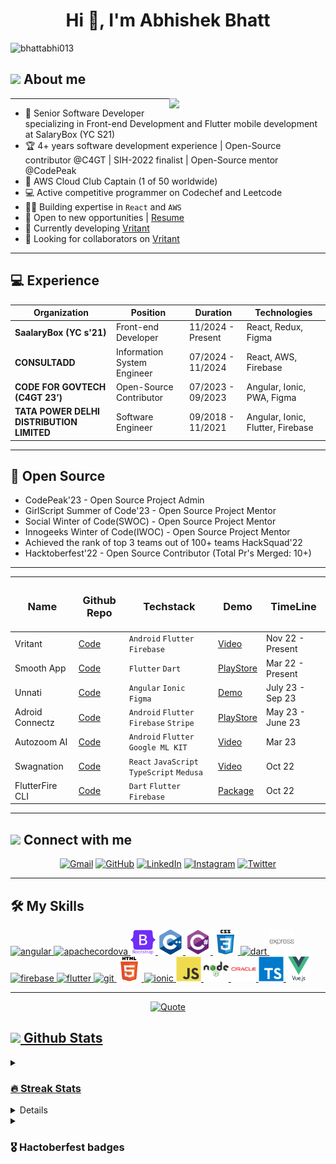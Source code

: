 
<h1 align="center">Hi 👋, I'm Abhishek Bhatt</h1>

<p align="left"> <img src="https://komarev.com/ghpvc/?username=bhattabhi013&label=Profile%20views&color=0e75b6&style=flat" alt="bhattabhi013" /> </p>

## <picture> <img src = "https://github.com/7oSkaaa/7oSkaaa/blob/main/Images/about_me.gif?raw=true" width = 50px>  </picture> About me

<picture> <img align="right" src="https://github.com/7oSkaaa/7oSkaaa/blob/main/Images/Right_Side.gif?raw=true" width = 250px></picture>

----

- :office: Senior Software Developer specializing in Front-end Development and Flutter mobile development at SalaryBox (YC S21)
- :trophy: 4+ years software development experience | Open-Source contributor @C4GT | SIH-2022 finalist | Open-Source mentor @CodePeak
- 🥇 AWS Cloud Club Captain (1 of 50 worldwide)
- :computer: Active competitive programmer on Codechef and Leetcode
- :student: Building expertise in `React` and `AWS`
- :briefcase: Open to new opportunities | [Resume](https://docs.google.com/document/d/1fpvHEZtwHK28QHxHxpk1yI4QiNZUoVccOPoMaC2IjyA/edit?usp=sharing)
- 🔭 Currently developing [Vritant](https://github.com/bhattabhi013/Vritant)
- 👯 Looking for collaborators on [Vritant](https://github.com/bhattabhi013/Vritant)

----

<h2>💻 Experience  </h2>

| Organization                              | Position                         | Duration            | Technologies                                     |
| ----------------------------------------- | ---------------------------------| ------------------- | ------------------------------------------------ |
| **SaalaryBox (YC s'21)** 		    | Front-end Developer              | 11/2024 - Present   | React, Redux, Figma              		|
| **CONSULTADD**			    | Information System Engineer      | 07/2024 - 11/2024   | React, AWS, Firebase		                |
| **CODE FOR GOVTECH (C4GT 23’)**           | Open-Source Contributor          | 07/2023 - 09/2023   | Angular, Ionic, PWA, Figma                       |
| **TATA POWER DELHI DISTRIBUTION LIMITED** | Software Engineer                | 09/2018 - 11/2021   | Angular, Ionic, Flutter, Firebase                |


----

<h2 align="left">🥑 Open Source </h2>

- CodePeak'23 - Open Source Project Admin
- GirlScript Summer of Code'23 - Open Source Project Mentor
- Social Winter of Code(SWOC) - Open Source Project Mentor
- Innogeeks Winter of Code(IWOC) - Open Source Project Mentor
- Achieved the rank of top 3 teams out of 100+ teams HackSquad'22
- Hacktoberfest'22 - Open Source Contributor (Total Pr's Merged: 10+)

----

| <h3>Name</h3> | <h3>Github Repo</h3> | <h3>Techstack</h3> | <h3>Demo</h3> | <h3>TimeLine</h3> |
|-----------|-----------|-----------|-----------|-----------|
| Vritant | [Code](https://github.com/bhattabhi013/Vritant) | ```Android``` ```Flutter``` ```Firebase``` | [Video](https://youtu.be/pZJ-Nz6inIE?si=PGaMH2M_UBOZ2Fx9) | Nov 22 - Present |
| Smooth App | [Code](https://github.com/openfoodfacts/smooth-app/pulls/bhattabhi013) | ```Flutter``` ```Dart``` | [PlayStore](https://openfoodfacts.github.io/smoothielanding/) | Mar 22 - Present  |
| Unnati | [Code](https://github.com/ELEVATE-Project/project-frontend/tree/c4gt) | ```Angular``` ```Ionic``` ```Figma``` | [Demo](https://dev.elevate-unnati.shikshalokam.org/) | July 23 - Sep 23 |
| Adroid Connectz | [Code](https://github.com/bhattabhi013/adroid_connectz_app) |  ```Android``` ```Flutter``` ```Firebase``` ```Stripe``` | [PlayStore](https://play.google.com/store/apps/details?id=com.adroid.adroidconnectz) | May  23 - June 23 |
| Autozoom AI | [Code](https://github.com/bhattabhi013/AutoZoomAI) | ```Android``` ```Flutter``` ```Google ML KIT``` | [Video](https://youtu.be/odKU5AsooE4) | Mar 23 | 
| Swagnation | [Code](https://github.com/bhattabhi013/medusa_medical) | ```React``` ```JavaScript``` ```TypeScript``` ```Medusa``` | [Video](https://www.youtube.com/watch?v=bzoiAzrnp1Y) | Oct 22 |
| FlutterFire CLI | [Code](https://github.com/invertase/flutterfire_cli/) | ```Dart``` ```Flutter``` ```Firebase``` | [Package](https://pub.dev/packages/flutterfire_cli) | Oct 22 |  

----

## <picture> <img src="https://github.com/7oSkaaa/7oSkaaa/blob/main/Images/Connect-with-me.gif?raw=true" width="100px"> </picture> Connect with me
<p align="center">
	<a href="mailto:bhattabhi013@gmail.com"><img img src="https://img.shields.io/badge/gmail-%23EA4335.svg?style=plastic&logo=gmail&logoColor=white" alt="Gmail"/></a>
	<a href="https://github.com/bhattabhi013"><img src="https://img.shields.io/badge/github-%23181717.svg?style=plastic&logo=github&logoColor=white" alt="GitHub"/></a>
	<a href="https://www.linkedin.com/in/bhatt-abhi/"><img src="https://img.shields.io/badge/linkedin-%230A66C2.svg?style=plastic&logo=linkedin&logoColor=white" alt="LinkedIn"/></a>
	<a href="https://www.instagram.com/bwith_abhi/"><img src="https://img.shields.io/badge/instagram-%23E4405F.svg?style=plastic&logo=instagram&logoColor=white" alt="Instagram"/></a>
  	<a href="  https://twitter.com/AbhishekBtwt"><img src="https://img.shields.io/badge/twitter-%230A66C2.svg?style=plastic&logo=twitter&logoColor=white" alt="Twitter"/></a>
</p>

----

## 🛠️ My Skills

<p align="left"> <a href="https://angular.io" target="_blank" rel="noreferrer"> <img src="https://angular.io/assets/images/logos/angular/angular.svg" alt="angular" width="40" height="40"/> </a> <a href="https://cordova.apache.org/" target="_blank" rel="noreferrer"> <img src="https://www.vectorlogo.zone/logos/apache_cordova/apache_cordova-icon.svg" alt="apachecordova" width="40" height="40"/> </a> <a href="https://getbootstrap.com" target="_blank" rel="noreferrer"> <img src="https://raw.githubusercontent.com/devicons/devicon/master/icons/bootstrap/bootstrap-plain-wordmark.svg" alt="bootstrap" width="40" height="40"/> </a> <a href="https://www.w3schools.com/cpp/" target="_blank" rel="noreferrer"> <img src="https://raw.githubusercontent.com/devicons/devicon/master/icons/cplusplus/cplusplus-original.svg" alt="cplusplus" width="40" height="40"/> </a> <a href="https://www.w3schools.com/cs/" target="_blank" rel="noreferrer"> <img src="https://raw.githubusercontent.com/devicons/devicon/master/icons/csharp/csharp-original.svg" alt="csharp" width="40" height="40"/> </a> <a href="https://www.w3schools.com/css/" target="_blank" rel="noreferrer"> <img src="https://raw.githubusercontent.com/devicons/devicon/master/icons/css3/css3-original-wordmark.svg" alt="css3" width="40" height="40"/> </a> <a href="https://dart.dev" target="_blank" rel="noreferrer"> <img src="https://www.vectorlogo.zone/logos/dartlang/dartlang-icon.svg" alt="dart" width="40" height="40"/> </a> <a href="https://expressjs.com" target="_blank" rel="noreferrer"> <img src="https://raw.githubusercontent.com/devicons/devicon/master/icons/express/express-original-wordmark.svg" alt="express" width="40" height="40"/> </a> <a href="https://firebase.google.com/" target="_blank" rel="noreferrer"> <img src="https://www.vectorlogo.zone/logos/firebase/firebase-icon.svg" alt="firebase" width="40" height="40"/> </a> <a href="https://flutter.dev" target="_blank" rel="noreferrer"> <img src="https://www.vectorlogo.zone/logos/flutterio/flutterio-icon.svg" alt="flutter" width="40" height="40"/> </a> <a href="https://git-scm.com/" target="_blank" rel="noreferrer"> <img src="https://www.vectorlogo.zone/logos/git-scm/git-scm-icon.svg" alt="git" width="40" height="40"/> </a> <a href="https://www.w3.org/html/" target="_blank" rel="noreferrer"> <img src="https://raw.githubusercontent.com/devicons/devicon/master/icons/html5/html5-original-wordmark.svg" alt="html5" width="40" height="40"/> </a> <a href="https://ionicframework.com" target="_blank" rel="noreferrer"> <img src="https://upload.wikimedia.org/wikipedia/commons/d/d1/Ionic_Logo.svg" alt="ionic" width="40" height="40"/> </a> <a href="https://developer.mozilla.org/en-US/docs/Web/JavaScript" target="_blank" rel="noreferrer"> <img src="https://raw.githubusercontent.com/devicons/devicon/master/icons/javascript/javascript-original.svg" alt="javascript" width="40" height="40"/> </a> <a href="https://nodejs.org" target="_blank" rel="noreferrer"> <img src="https://raw.githubusercontent.com/devicons/devicon/master/icons/nodejs/nodejs-original-wordmark.svg" alt="nodejs" width="40" height="40"/> </a> <a href="https://www.oracle.com/" target="_blank" rel="noreferrer"> <img src="https://raw.githubusercontent.com/devicons/devicon/master/icons/oracle/oracle-original.svg" alt="oracle" width="40" height="40"/> </a> <a href="https://www.typescriptlang.org/" target="_blank" rel="noreferrer"> <img src="https://raw.githubusercontent.com/devicons/devicon/master/icons/typescript/typescript-original.svg" alt="typescript" width="40" height="40"/> </a> <a href="https://vuejs.org/" target="_blank" rel="noreferrer"> <img src="https://raw.githubusercontent.com/devicons/devicon/master/icons/vuejs/vuejs-original-wordmark.svg" alt="vuejs" width="40" height="40"/> </a> </p>

----


<p align = "center">
	<a href="https://github.com/piyushsuthar/github-readme-quotes"> <img alt = "Quote" src="https://quotes-github-readme.vercel.app/api?type=horizontal&theme=tokyonight&animation=grow_out_in&quoteCategory=programming">
</p>

## <picture> <img src = "https://github.com/7oSkaaa/7oSkaaa/blob/main/Images/Statistics.gif?raw=true" width = 50px>  </picture> Github Stats


<details><summary><h3> 🔥 Streak Stats</h3></summary>

----	

<p align="center"><img src="https://github-readme-streak-stats.herokuapp.com/?user=bhattabhi013&theme=tokyonight_duo" alt="7oSkaaa" /></p>

</details>
  
<details><summary><h3>💻 GitHub Profile Stats</h3></summary>

----
	
<p align="center">
    <a href="https://github.com/anuraghazra/github-readme-stats">
	    <img alt="Abhishek's Github Stats" src="https://github-readme-stats.vercel.app/api?username=bhattabhi013&show_icons=true&count_private=true&locale=en&theme=tokyonight&layout=compact" height="230px"/></a>
	  <img src="https://github-readme-stats.vercel.app/api/top-langs?username=bhattabhi013&langs_count=10&show_icons=true&locale=en&theme=tokyonight" alt="7oSkaaa" height="230px"/>
<br/>

  <b>Note:</b> Top languages is only a metric of the languages my public code consists of and doesn't reflect experience or skill level.
  </p>
</details>

<details><summary> <h3> 🎖️ Hactoberfest badges </h3></summary>

----
	
[![@bhattabhi's Holopin board](https://holopin.me/bhattabhi)](https://holopin.io/@bhattabhi)
	
</details>

</br>

